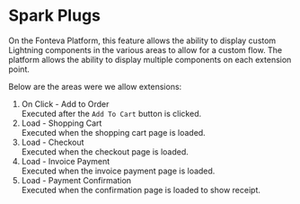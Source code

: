 # Spark Plugs

On the Fonteva Platform, this feature allows the ability to display custom Lightning components in the various
areas to allow for a custom flow. The platform allows the ability to display multiple components on each extension
point.

Below are the areas were we allow extensions:

1. On Click - Add to Order
<br>Executed after the `Add To Cart` button is clicked.
1. Load - Shopping Cart
<br>Executed when the shopping cart page is loaded.
1. Load - Checkout
<br>Executed when the checkout page is loaded.
1. Load - Invoice Payment
<br>Executed when the invoice payment page is loaded.
1. Load - Payment Confirmation
<br>Executed when the confirmation page is loaded to show receipt.
